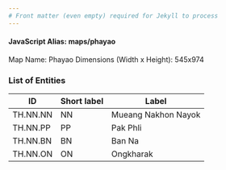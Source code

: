 ```yaml
---
# Front matter (even empty) required for Jekyll to process
---
```


#### JavaScript Alias: maps/phayao

Map Name: Phayao
Dimensions (Width x Height): 545x974

### List of Entities

| ID       | Short label | Label               |
| -------- | ----------- | ------------------- |
| TH.NN.NN | NN          | Mueang Nakhon Nayok |
| TH.NN.PP | PP          | Pak Phli            |
| TH.NN.BN | BN          | Ban Na              |
| TH.NN.ON | ON          | Ongkharak           |

